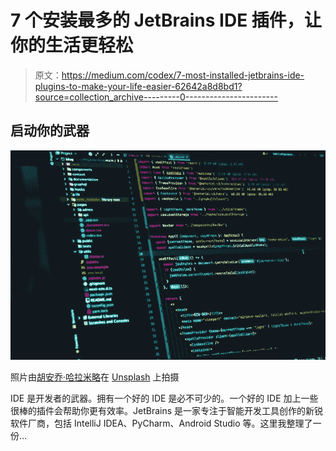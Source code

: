 # 7 个安装最多的 JetBrains IDE 插件，让你的生活更轻松

> 原文：<https://medium.com/codex/7-most-installed-jetbrains-ide-plugins-to-make-your-life-easier-62642a8d8bd1?source=collection_archive---------0----------------------->

## 启动你的武器

![](img/50b0383d31e87f076c542dfa971068e2.png)

照片由[胡安乔·哈拉米略](https://unsplash.com/es/@juanjodev02?utm_source=medium&utm_medium=referral)在 [Unsplash](https://unsplash.com/?utm_source=medium&utm_medium=referral) 上拍摄

IDE 是开发者的武器。拥有一个好的 IDE 是必不可少的。一个好的 IDE 加上一些很棒的插件会帮助你更有效率。JetBrains 是一家专注于智能开发工具创作的新锐软件厂商，包括 IntelliJ IDEA、PyCharm、Android Studio 等。这里我整理了一份…